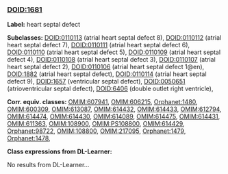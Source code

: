 
### [DOID:1681](http://purl.obolibrary.org/obo/DOID_1681)
**Label:** heart septal defect

**Subclasses:** [DOID:0110113](http://purl.obolibrary.org/obo/DOID_0110113) (atrial heart septal defect 8), [DOID:0110112](http://purl.obolibrary.org/obo/DOID_0110112) (atrial heart septal defect 7), [DOID:0110111](http://purl.obolibrary.org/obo/DOID_0110111) (atrial heart septal defect 6), [DOID:0110110](http://purl.obolibrary.org/obo/DOID_0110110) (atrial heart septal defect 5), [DOID:0110109](http://purl.obolibrary.org/obo/DOID_0110109) (atrial heart septal defect 4), [DOID:0110108](http://purl.obolibrary.org/obo/DOID_0110108) (atrial heart septal defect 3), [DOID:0110107](http://purl.obolibrary.org/obo/DOID_0110107) (atrial heart septal defect 2), [DOID:0110106](http://purl.obolibrary.org/obo/DOID_0110106) (atrial heart septal defect 1@en), [DOID:1882](http://purl.obolibrary.org/obo/DOID_1882) (atrial heart septal defect), [DOID:0110114](http://purl.obolibrary.org/obo/DOID_0110114) (atrial heart septal defect 9), [DOID:1657](http://purl.obolibrary.org/obo/DOID_1657) (ventricular septal defect), [DOID:0050651](http://purl.obolibrary.org/obo/DOID_0050651) (atrioventricular septal defect), [DOID:6406](http://purl.obolibrary.org/obo/DOID_6406) (double outlet right ventricle), 

**Corr. equiv. classes:** [OMIM:607941](http://purl.obolibrary.org/obo/OMIM_607941), [OMIM:606215](http://purl.obolibrary.org/obo/OMIM_606215), [Orphanet:1480](http://www.orpha.net/ORDO/Orphanet_1480), [OMIM:600309](http://purl.obolibrary.org/obo/OMIM_600309), [OMIM:613087](http://purl.obolibrary.org/obo/OMIM_613087), [OMIM:614432](http://purl.obolibrary.org/obo/OMIM_614432), [OMIM:614433](http://purl.obolibrary.org/obo/OMIM_614433), [OMIM:612794](http://purl.obolibrary.org/obo/OMIM_612794), [OMIM:614474](http://purl.obolibrary.org/obo/OMIM_614474), [OMIM:614430](http://purl.obolibrary.org/obo/OMIM_614430), [OMIM:614089](http://purl.obolibrary.org/obo/OMIM_614089), [OMIM:614475](http://purl.obolibrary.org/obo/OMIM_614475), [OMIM:614431](http://purl.obolibrary.org/obo/OMIM_614431), [OMIM:611363](http://purl.obolibrary.org/obo/OMIM_611363), [OMIM:108900](http://purl.obolibrary.org/obo/OMIM_108900), [OMIM:PS108800](http://purl.obolibrary.org/obo/OMIM_PS108800), [OMIM:614429](http://purl.obolibrary.org/obo/OMIM_614429), [Orphanet:98722](http://www.orpha.net/ORDO/Orphanet_98722), [OMIM:108800](http://purl.obolibrary.org/obo/OMIM_108800), [OMIM:217095](http://purl.obolibrary.org/obo/OMIM_217095), [Orphanet:1479](http://www.orpha.net/ORDO/Orphanet_1479), [Orphanet:1478](http://www.orpha.net/ORDO/Orphanet_1478), 

**Class expressions from DL-Learner:**

No results from DL-Learner...



